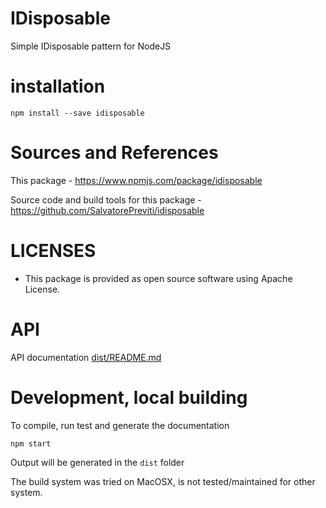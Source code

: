 # IDisposable

Simple IDisposable pattern for NodeJS

# installation

    npm install --save idisposable

# Sources and References

This package - <https://www.npmjs.com/package/idisposable>

Source code and build tools for this package - <https://github.com/SalvatorePreviti/idisposable>

# LICENSES

* This package is provided as open source software using Apache License.

# API

API documentation [dist/README.md](dist/README.md)

# Development, local building

To compile, run test and generate the documentation

```
npm start
```

Output will be generated in the `dist` folder

The build system was tried on MacOSX, is not tested/maintained for other system.
